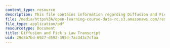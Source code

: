 ```yaml
---
content_type: resource
description: This file contains information regarding Diffusion and Fick's Law.
file: /media/https%3A/open-learning-course-data-rc.s3.amazonaws.com/res-tll-004-stem-concept-videos-fall-2013/29d8b7bd6927d592395d7ac343c7cfaa_MITRES_TLL-004F13_DiffFick.pdf
file_type: application/pdf
resourcetype: Document
title: Diffusion and Fick's Law Transcript
uid: 29d8b7bd-6927-d592-395d-7ac343c7cfaa
---
```

